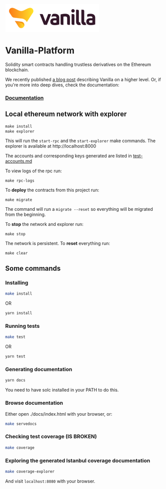 ![Vanilla Logo](vanilla.png)
# Vanilla-Platform

Solidity smart contracts handling trustless derivatives on the Ethereum blockchain.

We recently published [a blog post](https://medium.com/equilibrium-labs/introducing-vanilla-6f86a8de9a25) describing Vanilla on a higher level. Or, if you're more into deep dives, check the documentation:

### [Documentation](https://eqlabs.github.io/vanilla-platform)

## Local ethereum network with explorer

    make install
    make explorer

This will run the `start-rpc` and the `start-explorer` make commands. The explorer is available at http://localhost:8000

The accounts and corresponding keys generated are listed in [test-accounts.md](test-accounts.md)

To view logs of the rpc run:

    make rpc-logs

To **deploy** the contracts from this project run:

    make migrate

The command will run a `migrate --reset` so everything will be migrated from the beginning.

To **stop** the network and explorer run:

    make stop

The network is persistent. To **reset** everything run:

    make clear

## Some commands

### Installing

```bash
make install
```

OR

```bash
yarn install
```

### Running tests

```bash
make test
```

OR

```bash
yarn test
```

### Generating documentation

```bash
yarn docs
```

You need to have solc installed in your PATH to do this.

### Browse documentation

Either open ./docs/index.html with your browser, or:

```bash
make servedocs
```

### Checking test coverage (IS BROKEN)

```bash
make coverage
```

### Exploring the generated Istanbul coverage documentation

```bash
make coverage-explorer
```

And visit `localhost:8080` with your browser.
